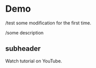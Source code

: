 # Demo

/test some modification for the first time.

/some description

## subheader

Watch tutorial on YouTube.
